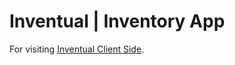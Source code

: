 # Inventual | Inventory App
For visiting [Inventual Client Side](https://github.com/mahmudurbd/inventual).
